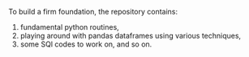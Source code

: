 To build a firm foundation, the repository contains:
1. fundamental python routines, 
2. playing around with pandas dataframes using various techniques, 
3. some SQl codes to work on, and so on.
